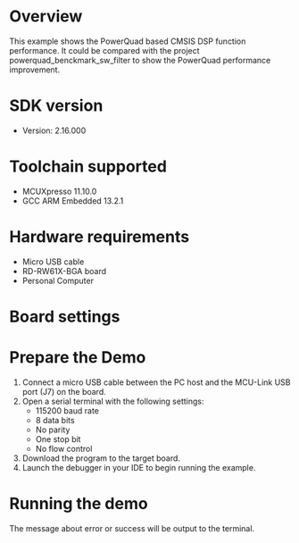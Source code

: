 Overview
========
This example shows the PowerQuad based CMSIS DSP function performance.
It could be compared with the project powerquad_benckmark_sw_filter to show the PowerQuad performance improvement.

SDK version
===========
- Version: 2.16.000

Toolchain supported
===================
- MCUXpresso  11.10.0
- GCC ARM Embedded  13.2.1

Hardware requirements
=====================
- Micro USB cable
- RD-RW61X-BGA board
- Personal Computer

Board settings
==============


Prepare the Demo
================
1.  Connect a micro USB cable between the PC host and the MCU-Link USB port (J7) on the board.
2.  Open a serial terminal with the following settings:
    - 115200 baud rate
    - 8 data bits
    - No parity
    - One stop bit
    - No flow control
3.  Download the program to the target board.
4.  Launch the debugger in your IDE to begin running the example.

Running the demo
================
The message about error or success will be output to the terminal.

